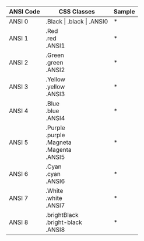 

|ANSI Code  |CSS Classes             | Sample | 
|-|-|-|
|ANSI 0     | .Black \| .black \| .ANSI0     | <span class='background ANSI0'>*</span> | 
|ANSI 1     | .Red   <br/> .red   <br/> .ANSI1     | <span class='background ANSI1'>*</span> | 
|ANSI 2     | .Green <br/> .green <br/> .ANSI2     | <span class='background ANSI2'>*</span> | 
|ANSI 3     | .Yellow <br/> .yellow <br/> .ANSI3     | <span class='background ANSI3'>*</span> | 
|ANSI 4     | .Blue <br/> .blue <br/> .ANSI4     | <span class='background ANSI4'>*</span> | 
|ANSI 5     | .Purple <br/> .purple <br/> .Magneta <br/> .Magenta <br/> .ANSI5     | <span class='background ANSI5'>*</span> |
|ANSI 6     | .Cyan <br/> .cyan <br/> .ANSI6     | <span class='background ANSI6'>*</span> |
|ANSI 7     | .White <br/> .white <br/> .ANSI7     | <span class='background ANSI7'>*</span> |
|ANSI 8     | .brightBlack<br/> .bright-black <br/> .ANSI8     | <span class='background ANSI8'>*</span> |
